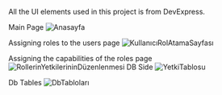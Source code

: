 All the UI elements used in this project is from DevExpress.


Main Page 
![Anasayfa](https://github.com/user-attachments/assets/a5df9835-19a1-4d02-86c7-f05c78dd1c3a)

Assigning roles to the users page
![KullanıcıRolAtamaSayfası](https://github.com/user-attachments/assets/f5189878-cbd9-42cf-94eb-cc9a30f86bd9)


Assigning the capabilities of the roles page
![RollerinYetkilerininDüzenlenmesi](https://github.com/user-attachments/assets/ab5b298c-a072-4956-ba51-870d6f4a5fbb)
DB Side
![YetkiTablosu](https://github.com/user-attachments/assets/30ef349c-56d3-43fe-879d-a3521b49edbe)


Db Tables
![DbTabloları](https://github.com/user-attachments/assets/1ea49999-3400-41a8-add5-86bb04853ca2)
